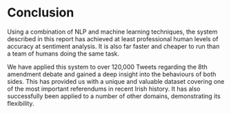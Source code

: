 # Conclusion

Using a combination of NLP and machine learning techniques, the system described in this report has achieved at least professional human levels of accuracy at sentiment analysis. It is also far faster and cheaper to run than a team of humans doing the same task.

We have applied this system to over 120,000 Tweets regarding the 8th amendment debate and gained a deep insight into the behaviours of both sides. This has provided us with a unique and valuable dataset covering one of the most important referendums in recent Irish history. It has also successfully been applied to a number of other domains, demonstrating its flexibility.

